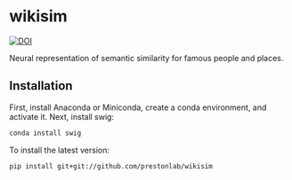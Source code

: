 # wikisim

[![DOI](https://zenodo.org/badge/DOI/10.5281/zenodo.4453781.svg)](https://doi.org/10.5281/zenodo.4453781)

Neural representation of semantic similarity for famous people and places.

## Installation

First, install Anaconda or Miniconda, create a conda environment, and activate it.
Next, install swig:

```bash
conda install swig
```

To install the latest version:

```bash
pip install git+git://github.com/prestonlab/wikisim
```
